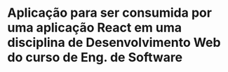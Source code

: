 # Aplicação para ser consumida por uma aplicação React em uma disciplina de Desenvolvimento Web do curso de Eng. de Software
